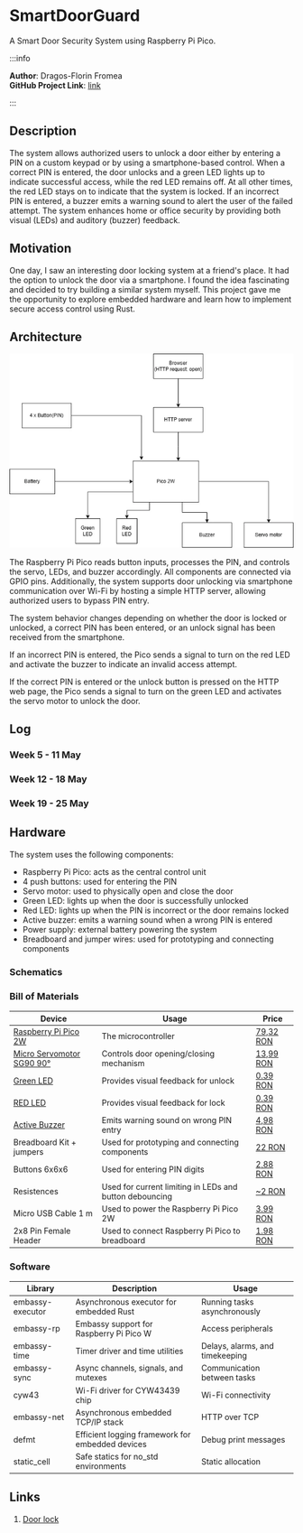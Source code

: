 # SmartDoorGuard

A Smart Door Security System using Raspberry Pi Pico.


:::info 

**Author**: Dragos-Florin Fromea \
**GitHub Project Link**: [link](https://github.com/UPB-PMRust-Students/proiect-DragosFromea)

:::

## Description
The system allows authorized users to unlock a door either by entering a PIN on a custom keypad or by using a smartphone-based control. When a correct PIN is entered, the door unlocks and a green LED lights up to indicate successful access, while the red LED remains off. At all other times, the red LED stays on to indicate that the system is locked. If an incorrect PIN is entered, a buzzer emits a warning sound to alert the user of the failed attempt. The system enhances home or office security by providing both visual (LEDs) and auditory (buzzer) feedback.

## Motivation
One day, I saw an interesting door locking system at a friend's place. It had the option to unlock the door via a smartphone. I found the idea fascinating and decided to try building a similar system myself. This project gave me the opportunity to explore embedded hardware and learn how to implement secure access control using Rust.

## Architecture
![System architecture](diagram.webp)

The Raspberry Pi Pico reads button inputs, processes the PIN, and controls the servo, LEDs, and buzzer accordingly. All components are connected via GPIO pins. Additionally, the system supports door unlocking via smartphone communication over Wi-Fi by hosting a simple HTTP server, allowing authorized users to bypass PIN entry.

The system behavior changes depending on whether the door is locked or unlocked, a correct PIN has been entered, or an unlock signal has been received from the smartphone.

If an incorrect PIN is entered, the Pico sends a signal to turn on the red LED and activate the buzzer to indicate an invalid access attempt.

If the correct PIN is entered or the unlock button is pressed on the HTTP web page, the Pico sends a signal to turn on the green LED and activates the servo motor to unlock the door.


## Log

<!-- write your progress here every week -->

### Week 5 - 11 May

### Week 12 - 18 May

### Week 19 - 25 May

## Hardware

The system uses the following components:

- Raspberry Pi Pico: acts as the central control unit
- 4 push buttons: used for entering the PIN
- Servo motor: used to physically open and close the door
- Green LED: lights up when the door is successfully unlocked
- Red LED: lights up when the PIN is incorrect or the door remains locked
- Active buzzer: emits a warning sound when a wrong PIN is entered
- Power supply: external battery powering the system
- Breadboard and jumper wires: used for prototyping and connecting components

### Schematics


### Bill of Materials

| Device | Usage | Price |
|--------|-------|-------|
| [Raspberry Pi Pico 2W](https://datasheets.raspberrypi.com/picow/pico-2-w-datasheet.pdf) | The microcontroller | [79,32 RON](https://www.optimusdigital.ro/ro/placi-raspberry-pi/13327-raspberry-pi-pico-2-w.html?search_query=5056561803975&results=1) |
| [Micro Servomotor SG90 90°](http://www.ee.ic.ac.uk/pcheung/teaching/DE1_EE/stores/sg90_datasheet.pdf) | Controls door opening/closing mechanism | [13,99 RON](https://www.optimusdigital.ro/ro/motoare-servomotoare/26-micro-servomotor-sg90.html?search_query=0104110000001368&results=1) |
| [Green LED](https://www.farnell.com/datasheets/1498852.pdf) | Provides visual feedback for unlock | [0.39 RON](https://www.optimusdigital.ro/ro/optoelectronice-led-uri/697-led-verde-de-3-mm-cu-lentile-difuze.html?search_query=0104210000006209&results=1) |
| [RED LED](https://www.farnell.com/datasheets/1498852.pdf) | Provides visual feedback for lock | [0.39 RON](https://www.optimusdigital.ro/ro/optoelectronice-led-uri/696-led-rou-de-3-mm-cu-lentile-difuze.html?search_query=0104210000006186&results=1) |
| [Active Buzzer](https://www.electronicoscaldas.com/datasheet/LTE12-Series.pdf?srsltid=AfmBOoplfcUs8dHMx7_GHF5VZUkplYxPPDjeokx0V-s63vRyeFdarDPI) | Emits warning sound on wrong PIN entry | [4,98 RON](https://www.optimusdigital.ro/ro/optoelectronice-led-uri/697-led-verde-de-3-mm-cu-lentile-difuze.html?search_query=0104210000006209&results=1) |
| Breadboard Kit + jumpers | Used for prototyping and connecting components | [22 RON](https://www.optimusdigital.ro/ro/kituri/2222-kit-breadboard-hq-830-p.html?search_query=Kit+Breadboard+HQ830+cu+Fire+%C8%99i+Sursa&results=1) |
| Buttons 6x6x6 | Used for entering PIN digits | [2,88 RON](https://www.optimusdigital.ro/ro/butoane-i-comutatoare/1119-buton-6x6x6.html?search_query=0104210000010862&results=1) |
| Resistences | Used for current limiting in LEDs and button debouncing | [~2 RON](https://www.optimusdigital.ro/ro/componente-electronice-rezistoare/848-rezistor-025w-22k.html?search_query=0104210000007374&results=1) |
| Micro USB Cable 1 m | Used to power the Raspberry Pi Pico 2W | [3.99 RON](https://www.optimusdigital.ro/ro/cabluri-cabluri-usb/11939-cablu-negru-micro-usb-1-m.html?search_query=0104210000077995&results=1) |
| 2x8 Pin Female Header | Used to connect Raspberry Pi Pico to breadboard | [1.98 RON](https://www.optimusdigital.ro/ro/componente-electronice-headere-de-pini/4209-header-de-pini-mama-2x8p-254-mm.html?search_query=0104210000035148&results=1) |


### Software

| Library | Description | Usage |
|---------|-------------|-------|
| embassy-executor | Asynchronous executor for embedded Rust | Running tasks asynchronously |
| embassy-rp | Embassy support for Raspberry Pi Pico W | Access peripherals |
| embassy-time | Timer driver and time utilities  | Delays, alarms, and timekeeping|
| embassy-sync | Async channels, signals, and mutexes | Communication between tasks |
| cyw43 | Wi-Fi driver for CYW43439 chip | Wi-Fi connectivity |
| embassy-net | Asynchronous embedded TCP/IP stack | HTTP over TCP |
| defmt | Efficient logging framework for embedded devices | Debug print messages |
| static_cell | Safe statics for no_std environments | Static allocation |



## Links
1. [Door lock](https://www.youtube.com/watch?v=kGyQS3B1IwU&t=19s)